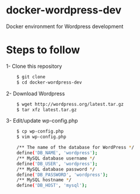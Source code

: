 # docker-wordpress-dev
Docker environment for Wordpress development

# Steps to follow

1- Clone this repository

```bash
    $ git clone 
    $ cd docker-wordpress-dev
```

2- Download Wordpress

```bash
    $ wget http://wordpress.org/latest.tar.gz
    $ tar xfz latest.tar.gz
```

3- Edit/update wp-config.php

```bash
    $ cp wp-config.php
    $ vim wp-config.php
```

```bash
    /** The name of the database for WordPress */
    define('DB_NAME', 'wordpress');
    /** MySQL database username */
    define('DB_USER', 'wordpress');
    /** MySQL database password */
    define('DB_PASSWORD', 'wordpress');
    /** MySQL hostname */
    define('DB_HOST', 'mysql');
```
